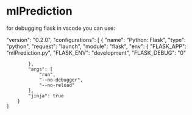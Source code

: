 # mlPrediction

for debugging flask in vscode you can use:

"version": "0.2.0",
    "configurations": [
        {
            "name": "Python: Flask",
            "type": "python",
            "request": "launch",
            "module": "flask",
            "env": {
                "FLASK_APP": "mlPrediction.py",
                "FLASK_ENV": "development",
                "FLASK_DEBUG": "0"

            },
            "args": [
                "run",
                "--no-debugger",
                "--no-reload"
            ],
            "jinja": true
        }
    ]